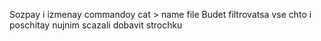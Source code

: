 Sozpay i izmenay commandoy cat > name file
Budet filtrovatsa vse chto i poschitay nujnim
scazali dobavit strochku
